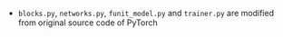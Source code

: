 - `blocks.py`, `networks.py`, `funit_model.py` and `trainer.py` are modified from original source code of PyTorch
